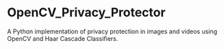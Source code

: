 # OpenCV_Privacy_Protector
A Python implementation of privacy protection in images and videos using OpenCV and Haar Cascade Classifiers.
